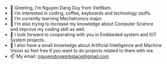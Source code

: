 - 👋 Greeting, I’m Nguyen Dang Duy from VietNam.
- 👀 I’m interested in coding, coffee, keyboards and technology stuffs.
- 🌱 I’m currently learning Mechatronics major. 
- 🚀 I'm also trying to increase my knowledge about Computer Science and improve my coding skill as well.
- 🤝 I look forward to cooperating with you in Embbeded system and IOT System projects.
- 👾 I also have a small knowledge about Artificial Intelligence and Machine Vision so feel free if you want to do projects related to them with me.
- 📫 My email: nguyenduyworkplace@gmail.com

<!---
dy-f0rmidable/dy-f0rmidable is a ✨ special ✨ repository because its `README.md` (this file) appears on your GitHub profile.
You can click the Preview link to take a look at your changes.
--->

